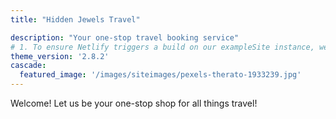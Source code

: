 ```yaml
---
title: "Hidden Jewels Travel"

description: "Your one-stop travel booking service"
# 1. To ensure Netlify triggers a build on our exampleSite instance, we need to change a file in the exampleSite directory.
theme_version: '2.8.2'
cascade:
  featured_image: '/images/siteimages/pexels-therato-1933239.jpg'
---
```

Welcome! Let us be your one-stop shop for all things travel!

